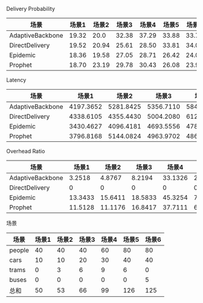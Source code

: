 Delivery Probability

| 场景             | 场景1 | 场景2 | 场景3 | 场景4 | 场景5 | 场景6 |
| ---------------- | ----- | ----- | ----- | ----- | ----- | ----- |
| AdaptiveBackbone | 19.32 | 20.0  | 32.38 | 37.29 | 33.88 | 33.79 |
| DirectDelivery   | 19.52 | 20.94 | 25.61 | 28.50 | 33.81 | 34.06 |
| Epidemic         | 18.36 | 19.58 | 27.05 | 28.71 | 26.42 | 24.06 |
| Prophet          | 18.70 | 23.19 | 29.78 | 30.43 | 26.08 | 23.99 |

Latency

| 场景             | 场景1     | 场景2     | 场景3     | 场景4     | 场景5     | 场景6     |
| ---------------- | --------- | --------- | --------- | --------- | --------- | --------- |
| AdaptiveBackbone | 4197.3652 | 5281.8425 | 5356.7110 | 5846.4125 | 6276.5394 | 5773.0953 |
| DirectDelivery   | 4338.6105 | 4355.4430 | 5004.2080 | 6122.8458 | 7153.7247 | 6798.8149 |
| Epidemic         | 3430.4627 | 4096.4181 | 4693.5556 | 4784.9713 | 4638.4145 | 3633.5755 |
| Prophet          | 3796.8168 | 5144.0824 | 4963.9702 | 4868.8284 | 4743.9816 | 4064.7400 |

Overhead Ratio

| 场景             | 场景1   | 场景2   | 场景3   | 场景4   | 场景5   | 场景6    |
| ---------------- | ------- | ------- | ------- | ------- | ------- | -------- |
| AdaptiveBackbone | 3.2518  | 4.8767  | 8.2194  | 33.1326 | 20.8606 | 68.7465  |
| DirectDelivery   | 0       | 0       | 0       | 0       | 0       | 0        |
| Epidemic         | 13.3433 | 15.6411 | 18.5833 | 45.3254 | 76.1451 | 154.9915 |
| Prophet          | 11.5128 | 11.1176 | 16.8417 | 37.7111 | 64.1312 | 144.7000 |

场景

| 场景   | 场景1 | 场景2 | 场景3 | 场景4 | 场景5 | 场景6 |
| ------ | ----- | ----- | ----- | ----- | ----- | ----- |
| people | 40    | 40    | 40    | 60    | 80    | 80    |
| cars   | 10    | 10    | 20    | 30    | 40    | 40    |
| trams  | 0     | 3     | 6     | 9     | 6     | 0     |
| buses  | 0     | 0     | 0     | 0     | 0     | 5     |
| 总和   | 50    | 53    | 66    | 99    | 126   | 125   |